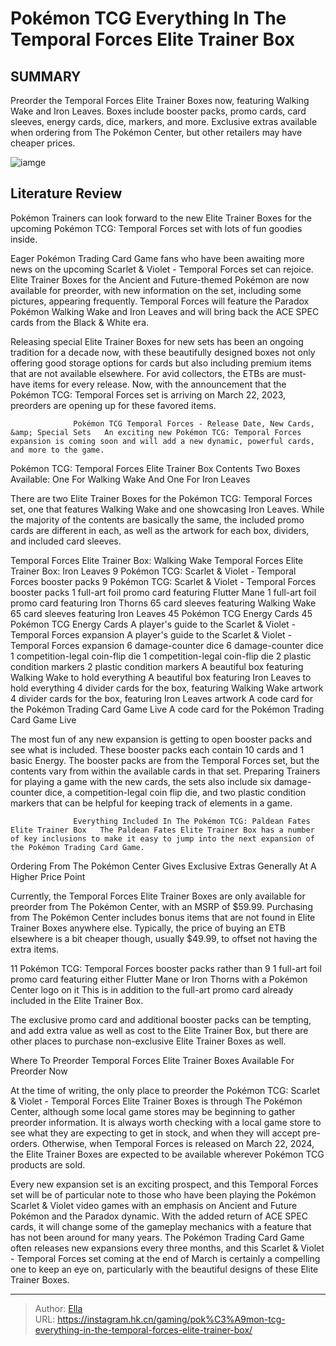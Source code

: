 # Pokémon TCG Everything In The Temporal Forces Elite Trainer Box


## SUMMARY 



  Preorder the Temporal Forces Elite Trainer Boxes now, featuring Walking Wake and Iron Leaves.   Boxes include booster packs, promo cards, card sleeves, energy cards, dice, markers, and more.   Exclusive extras available when ordering from The Pokémon Center, but other retailers may have cheaper prices.  

![iamge](https://static1.srcdn.com/wordpress/wp-content/uploads/2024/01/pokemon-tcg-temporal-forces-elite-trainer-boxes.jpg)

## Literature Review

Pokémon Trainers can look forward to the new Elite Trainer Boxes for the upcoming Pokémon TCG: Temporal Forces set with lots of fun goodies inside.




Eager Pokémon Trading Card Game fans who have been awaiting more news on the upcoming Scarlet &amp; Violet - Temporal Forces set can rejoice. Elite Trainer Boxes for the Ancient and Future-themed Pokémon are now available for preorder, with new information on the set, including some pictures, appearing frequently. Temporal Forces will feature the Paradox Pokémon Walking Wake and Iron Leaves and will bring back the ACE SPEC cards from the Black &amp; White era.




Releasing special Elite Trainer Boxes for new sets has been an ongoing tradition for a decade now, with these beautifully designed boxes not only offering good storage options for cards but also including premium items that are not available elsewhere. For avid collectors, the ETBs are must-have items for every release. Now, with the announcement that the Pokémon TCG: Temporal Forces set is arriving on March 22, 2023, preorders are opening up for these favored items.

                  Pokémon TCG Temporal Forces - Release Date, New Cards, &amp; Special Sets   An exciting new Pokémon TCG: Temporal Forces expansion is coming soon and will add a new dynamic, powerful cards, and more to the game.   


 Pokémon TCG: Temporal Forces Elite Trainer Box Contents 
Two Boxes Available: One For Walking Wake And One For Iron Leaves
         

There are two Elite Trainer Boxes for the Pokémon TCG: Temporal Forces set, one that features Walking Wake and one showcasing Iron Leaves. While the majority of the contents are basically the same, the included promo cards are different in each, as well as the artwork for each box, dividers, and included card sleeves.




 Temporal Forces Elite Trainer Box: Walking Wake  Temporal Forces Elite Trainer Box: Iron Leaves   9 Pokémon TCG: Scarlet &amp; Violet - Temporal Forces booster packs  9 Pokémon TCG: Scarlet &amp; Violet - Temporal Forces booster packs   1 full-art foil promo card featuring Flutter Mane  1 full-art foil promo card featuring Iron Thorns   65 card sleeves featuring Walking Wake  65 card sleeves featuring Iron Leaves   45 Pokémon TCG Energy Cards  45 Pokémon TCG Energy Cards   A player&#39;s guide to the Scarlet &amp; Violet - Temporal Forces expansion  A player&#39;s guide to the Scarlet &amp; Violet - Temporal Forces expansion   6 damage-counter dice  6 damage-counter dice   1 competition-legal coin-flip die  1 competition-legal coin-flip die   2 plastic condition markers  2 plastic condition markers   A beautiful box featuring Walking Wake to hold everything  A beautiful box featuring Iron Leaves to hold everything   4 divider cards for the box, featuring Walking Wake artwork  4 divider cards for the box, featuring Iron Leaves artwork   A code card for the Pokémon Trading Card Game Live  A code card for the Pokémon Trading Card Game Live   



The most fun of any new expansion is getting to open booster packs and see what is included. These booster packs each contain 10 cards and 1 basic Energy. The booster packs are from the Temporal Forces set, but the contents vary from within the available cards in that set. Preparing Trainers for playing a game with the new cards, the sets also include six damage-counter dice, a competition-legal coin flip die, and two plastic condition markers that can be helpful for keeping track of elements in a game.




                  Everything Included In The Pokémon TCG: Paldean Fates Elite Trainer Box   The Paldean Fates Elite Trainer Box has a number of key inclusions to make it easy to jump into the next expansion of the Pokémon Trading Card Game.   



 Ordering From The Pokémon Center Gives Exclusive Extras 
Generally At A Higher Price Point
          

Currently, the Temporal Forces Elite Trainer Boxes are only available for preorder from The Pokémon Center, with an MSRP of $59.99. Purchasing from The Pokémon Center includes bonus items that are not found in Elite Trainer Boxes anywhere else. Typically, the price of buying an ETB elsewhere is a bit cheaper though, usually $49.99, to offset not having the extra items.

  11 Pokémon TCG: Temporal Forces booster packs rather than 9   1 full-art foil promo card featuring either Flutter Mane or Iron Thorns with a Pokémon Center logo on it  This is in addition to the full-art promo card already included in the Elite Trainer Box.     




The exclusive promo card and additional booster packs can be tempting, and add extra value as well as cost to the Elite Trainer Box, but there are other places to purchase non-exclusive Elite Trainer Boxes as well.



 Where To Preorder Temporal Forces Elite Trainer Boxes 
Available For Preorder Now
          

At the time of writing, the only place to preorder the Pokémon TCG: Scarlet &amp; Violet - Temporal Forces Elite Trainer Boxes is through The Pokémon Center, although some local game stores may be beginning to gather preorder information. It is always worth checking with a local game store to see what they are expecting to get in stock, and when they will accept pre-orders. Otherwise, when Temporal Forces is released on March 22, 2024, the Elite Trainer Boxes are expected to be available wherever Pokémon TCG products are sold.




Every new expansion set is an exciting prospect, and this Temporal Forces set will be of particular note to those who have been playing the Pokémon Scarlet &amp; Violet video games with an emphasis on Ancient and Future Pokémon and the Paradox dynamic. With the added return of ACE SPEC cards, it will change some of the gameplay mechanics with a feature that has not been around for many years. The Pokémon Trading Card Game often releases new expansions every three months, and this Scarlet &amp; Violet - Temporal Forces set coming at the end of March is certainly a compelling one to keep an eye on, particularly with the beautiful designs of these Elite Trainer Boxes.



---

> Author: [Ella](https://instagram.hk.cn/)  
> URL: https://instagram.hk.cn/gaming/pok%C3%A9mon-tcg-everything-in-the-temporal-forces-elite-trainer-box/  

